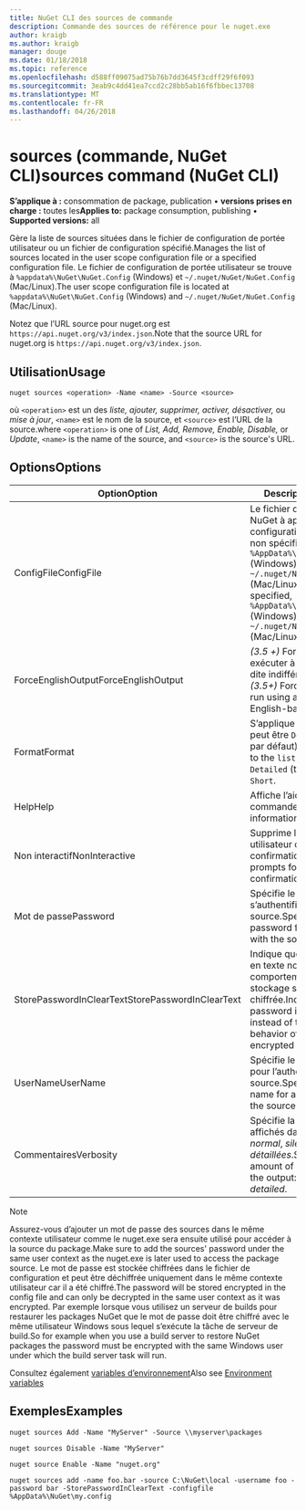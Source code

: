 ```yaml
---
title: NuGet CLI des sources de commande
description: Commande des sources de référence pour le nuget.exe
author: kraigb
ms.author: kraigb
manager: douge
ms.date: 01/18/2018
ms.topic: reference
ms.openlocfilehash: d588ff09075ad75b76b7dd3645f3cdff29f6f093
ms.sourcegitcommit: 3eab9c4dd41ea7ccd2c28bb5ab16f6fbbec13708
ms.translationtype: MT
ms.contentlocale: fr-FR
ms.lasthandoff: 04/26/2018
---
```

# <a name="sources-command-nuget-cli"></a><span data-ttu-id="56284-103">sources (commande, NuGet CLI)</span><span class="sxs-lookup"><span data-stu-id="56284-103">sources command (NuGet CLI)</span></span>

<span data-ttu-id="56284-104">**S’applique à :** consommation de package, publication &bullet; **versions prises en charge :** toutes les</span><span class="sxs-lookup"><span data-stu-id="56284-104">**Applies to:** package consumption, publishing &bullet; **Supported versions:** all</span></span>

<span data-ttu-id="56284-105">Gère la liste de sources situées dans le fichier de configuration de portée utilisateur ou un fichier de configuration spécifié.</span><span class="sxs-lookup"><span data-stu-id="56284-105">Manages the list of sources located in the user scope configuration file or a specified configuration file.</span></span> <span data-ttu-id="56284-106">Le fichier de configuration de portée utilisateur se trouve à `%appdata%\NuGet\NuGet.Config` (Windows) et `~/.nuget/NuGet/NuGet.Config` (Mac/Linux).</span><span class="sxs-lookup"><span data-stu-id="56284-106">The user scope configuration file is located at `%appdata%\NuGet\NuGet.Config` (Windows) and `~/.nuget/NuGet/NuGet.Config` (Mac/Linux).</span></span>

<span data-ttu-id="56284-107">Notez que l’URL source pour nuget.org est `https://api.nuget.org/v3/index.json`.</span><span class="sxs-lookup"><span data-stu-id="56284-107">Note that the source URL for nuget.org is `https://api.nuget.org/v3/index.json`.</span></span>

## <a name="usage"></a><span data-ttu-id="56284-108">Utilisation</span><span class="sxs-lookup"><span data-stu-id="56284-108">Usage</span></span>

```cli
nuget sources <operation> -Name <name> -Source <source>
```

<span data-ttu-id="56284-109">où `<operation>` est un des *liste, ajouter, supprimer, activer, désactiver,* ou *mise à jour*, `<name>` est le nom de la source, et `<source>` est l’URL de la source.</span><span class="sxs-lookup"><span data-stu-id="56284-109">where `<operation>` is one of *List, Add, Remove, Enable, Disable,* or *Update*, `<name>` is the name of the source, and `<source>` is the source's URL.</span></span>

## <a name="options"></a><span data-ttu-id="56284-110">Options</span><span class="sxs-lookup"><span data-stu-id="56284-110">Options</span></span>

| <span data-ttu-id="56284-111">Option</span><span class="sxs-lookup"><span data-stu-id="56284-111">Option</span></span> | <span data-ttu-id="56284-112">Description</span><span class="sxs-lookup"><span data-stu-id="56284-112">Description</span></span> |
| --- | --- |
| <span data-ttu-id="56284-113">ConfigFile</span><span class="sxs-lookup"><span data-stu-id="56284-113">ConfigFile</span></span> | <span data-ttu-id="56284-114">Le fichier de configuration NuGet à appliquer.</span><span class="sxs-lookup"><span data-stu-id="56284-114">The NuGet configuration file to apply.</span></span> <span data-ttu-id="56284-115">Si non spécifié, `%AppData%\NuGet\NuGet.Config` (Windows) ou `~/.nuget/NuGet/NuGet.Config` (Mac/Linux) est utilisé.</span><span class="sxs-lookup"><span data-stu-id="56284-115">If not specified, `%AppData%\NuGet\NuGet.Config` (Windows) or `~/.nuget/NuGet/NuGet.Config` (Mac/Linux) is used.</span></span>|
| <span data-ttu-id="56284-116">ForceEnglishOutput</span><span class="sxs-lookup"><span data-stu-id="56284-116">ForceEnglishOutput</span></span> | <span data-ttu-id="56284-117">*(3.5 +)*  Force nuget.exe pour exécuter à l’aide d’une culture dite indifférente, en anglais.</span><span class="sxs-lookup"><span data-stu-id="56284-117">*(3.5+)* Forces nuget.exe to run using an invariant, English-based culture.</span></span> |
| <span data-ttu-id="56284-118">Format</span><span class="sxs-lookup"><span data-stu-id="56284-118">Format</span></span> | <span data-ttu-id="56284-119">S’applique à la `list` action et peut être `Detailed` (la valeur par défaut) ou `Short`.</span><span class="sxs-lookup"><span data-stu-id="56284-119">Applies to the `list` action and can be `Detailed` (the default) or `Short`.</span></span> |
| <span data-ttu-id="56284-120">Help</span><span class="sxs-lookup"><span data-stu-id="56284-120">Help</span></span> | <span data-ttu-id="56284-121">Affiche l’aide de la commande.</span><span class="sxs-lookup"><span data-stu-id="56284-121">Displays help information for the command.</span></span> |
| <span data-ttu-id="56284-122">Non interactif</span><span class="sxs-lookup"><span data-stu-id="56284-122">NonInteractive</span></span> | <span data-ttu-id="56284-123">Supprime les invites de saisie utilisateur ou les confirmations.</span><span class="sxs-lookup"><span data-stu-id="56284-123">Suppresses prompts for user input or confirmations.</span></span> |
| <span data-ttu-id="56284-124">Mot de passe</span><span class="sxs-lookup"><span data-stu-id="56284-124">Password</span></span> | <span data-ttu-id="56284-125">Spécifie le mot de passe pour s’authentifier auprès de la source.</span><span class="sxs-lookup"><span data-stu-id="56284-125">Specifies the password for authenticating with the source.</span></span> |
| <span data-ttu-id="56284-126">StorePasswordInClearText</span><span class="sxs-lookup"><span data-stu-id="56284-126">StorePasswordInClearText</span></span> | <span data-ttu-id="56284-127">Indique que le mot de passe en texte non chiffré au lieu du comportement par défaut de stockage sous forme chiffrée.</span><span class="sxs-lookup"><span data-stu-id="56284-127">Indicates to store the password in unencrypted text instead of the default behavior of storing an encrypted form.</span></span> |
| <span data-ttu-id="56284-128">UserName</span><span class="sxs-lookup"><span data-stu-id="56284-128">UserName</span></span> | <span data-ttu-id="56284-129">Spécifie le nom d’utilisateur pour l’authentification avec la source.</span><span class="sxs-lookup"><span data-stu-id="56284-129">Specifies the user name for authenticating with the source.</span></span> |
| <span data-ttu-id="56284-130">Commentaires</span><span class="sxs-lookup"><span data-stu-id="56284-130">Verbosity</span></span> | <span data-ttu-id="56284-131">Spécifie la quantité de détails affichés dans la sortie : *normal*, *silencieux*, *détaillées*.</span><span class="sxs-lookup"><span data-stu-id="56284-131">Specifies the amount of detail displayed in the output: *normal*, *quiet*, *detailed*.</span></span> |

> [!Note]
> <span data-ttu-id="56284-132">Assurez-vous d’ajouter un mot de passe des sources dans le même contexte utilisateur comme le nuget.exe sera ensuite utilisé pour accéder à la source du package.</span><span class="sxs-lookup"><span data-stu-id="56284-132">Make sure to add the sources' password under the same user context as the nuget.exe is later used to access the package source.</span></span> <span data-ttu-id="56284-133">Le mot de passe est stockée chiffrées dans le fichier de configuration et peut être déchiffrée uniquement dans le même contexte utilisateur car il a été chiffré.</span><span class="sxs-lookup"><span data-stu-id="56284-133">The password will be stored encrypted in the config file and can only be decrypted in the same user context as it was encrypted.</span></span> <span data-ttu-id="56284-134">Par exemple lorsque vous utilisez un serveur de builds pour restaurer les packages NuGet que le mot de passe doit être chiffré avec le même utilisateur Windows sous lequel s’exécute la tâche de serveur de build.</span><span class="sxs-lookup"><span data-stu-id="56284-134">So for example when you use a build server to restore NuGet packages the password must be encrypted with the same Windows user under which  the build server task will run.</span></span>

<span data-ttu-id="56284-135">Consultez également [variables d’environnement](cli-ref-environment-variables.md)</span><span class="sxs-lookup"><span data-stu-id="56284-135">Also see [Environment variables](cli-ref-environment-variables.md)</span></span>

## <a name="examples"></a><span data-ttu-id="56284-136">Exemples</span><span class="sxs-lookup"><span data-stu-id="56284-136">Examples</span></span>

```cli
nuget sources Add -Name "MyServer" -Source \\myserver\packages

nuget sources Disable -Name "MyServer"

nuget source Enable -Name "nuget.org"

nuget sources add -name foo.bar -source C:\NuGet\local -username foo -password bar -StorePasswordInClearText -configfile %AppData%\NuGet\my.config
```
